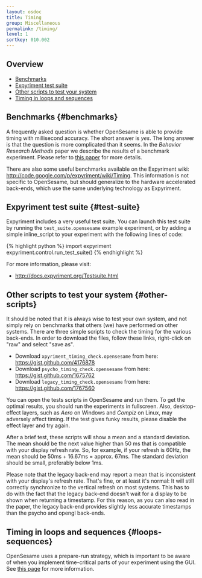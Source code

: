 ```yaml
---
layout: osdoc
title: Timing
group: Miscellaneous
permalink: /timing/
level: 1
sortkey: 010.002
---
```


Overview
--------

- [Benchmarks](#benchmarks)
- [Expyriment test suite](#test-suite)
- [Other scripts to test your system](#other-scripts)
- [Timing in loops and sequences](#loops-sequences)

Benchmarks {#benchmarks}
----------

A frequently asked question is whether OpenSesame is able to provide timing with millisecond accuracy. The short answer is *yes*. The long answer is that the question is more complicated than it seems. In the *Behavior Research Methods* paper we describe the results of a benchmark experiment. Please refer to [this paper][brm] for more details.

There are also some useful benchmarks available on the Expyriment wiki: <http://code.google.com/p/expyriment/wiki/Timing>. This information is not specific to OpenSesame, but should generalize to the hardware accelerated back-ends, which use the same underlying technology as Expyriment.

Expyriment test suite {#test-suite}
---------------------

Expyriment includes a very useful test suite. You can launch this test suite by running the `test_suite.opensesame` example experiment, or by adding a simple inline_script to your experiment with the following lines of code:
	
{% highlight python %}
import expyriment
expyriment.control.run_test_suite()
{% endhighlight %}

For more information, please visit:
	
- <http://docs.expyriment.org/Testsuite.html>

Other scripts to test your system {#other-scripts}
---------------------------------

It should be noted that it is always wise to test your own system, and not simply rely on benchmarks that others (we) have performed on other systems. There are three simple scripts to check the timing for the various back-ends. In order to download the files, follow these links, right-click on "raw" and select "save as".

- Download `xpyriment_timing_check.opensesame` from here: <https://gist.github.com/4176878>
- Download `psycho_timing_check.opensesame` from here: <https://gist.github.com/1675762>
- Download `legacy_timing_check.opensesame` from here: <https://gist.github.com/1767560>

You can open the tests scripts in OpenSesame and run them. To get the optimal results, you should run the experiments in fullscreen. Also, desktop-effect layers, such as *Aero* on Windows and *Compiz* on Linux, may adversely affect timing. If the test gives funky results, please disable the effect layer and try again.

After a brief test, these scripts will show a mean and a standard deviation. The mean should be the next value higher than 50 ms that is compatible with your display refresh rate. So, for example, if your refresh is 60Hz, the mean should be 50ms + 16.67ms = approx. 67ms. The standard deviation should be small, preferably below 1ms.

Please note that the legacy back-end may report a mean that is inconsistent with your display's refresh rate. That's fine, or at least it's normal: It will still correctly synchronize to the vertical refresh on most systems. This has to do with the fact that the legacy back-end doesn't wait for a display to be shown when returning a timestamp. For this reason, as you can also read in the paper, the legacy back-end provides slightly less accurate timestamps than the psycho and opengl back-ends.

Timing in loops and sequences {#loops-sequences}
-----------------------------

OpenSesame uses a prepare-run strategy, which is important to be aware of when you implement time-critical parts of your experiment using the GUI. See [this page][prepare-run] for more information.

[prepare-run]: /usage/prepare-run/#loop
[brm]: http://www.springerlink.com/content/n264513n66704v33/